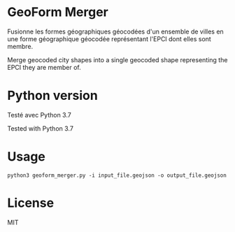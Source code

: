 # GeoForm Merger

Fusionne les formes géographiques géocodées d'un ensemble de villes en une forme géographique géocodée représentant l'EPCI dont elles sont membre.

Merge geocoded city shapes into a single geocoded shape representing the EPCI they are member of.

# Python version

Testé avec Python 3.7

Tested with Python 3.7

# Usage

`python3 geoform_merger.py -i input_file.geojson -o output_file.geojson`

# License

MIT
